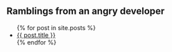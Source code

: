 ## Ramblings from an angry developer

<ul>
  {% for post in site.posts %}
    <li>
      <a href="/github-pages-with-jekyll{{ post.url }}">{{ post.title }}</a>
    </li>
  {% endfor %}
</ul>

